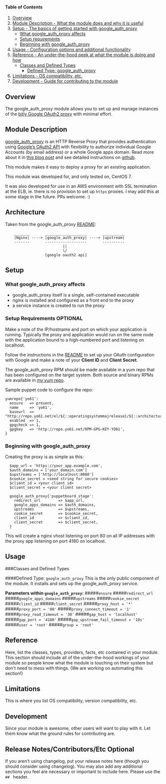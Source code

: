 #### Table of Contents

1. [Overview](#overview)
2. [Module Description - What the module does and why it is useful](#module-description)
3. [Setup - The basics of getting started with google_auth_proxy](#setup)
    * [What google_auth_proxy affects](#what-google_auth_proxy-affects)
    * [Setup requirements](#setup-requirements)
    * [Beginning with google_auth_proxy](#beginning-with-google_auth_proxy)
4. [Usage - Configuration options and additional functionality](#usage)
5. [Reference - An under-the-hood peek at what the module is doing and how](#reference)
    * [Classes and Defined Types](#classes-and-defined-types)
        * [Defined Type: google_auth_proxy](#defined-type-google_auth_proxy)
5. [Limitations - OS compatibility, etc.](#limitations)
6. [Development - Guide for contributing to the module](#development)

## Overview

The google_auth_proxy module allows you to set up and manage instances of the [bitly Google OAuth2 proxy](https://github.com/bitly/google_auth_proxy) with minimal effort.

## Module Description

[google_auth_proxy](https://github.com/bitly/google_auth_proxy) is an HTTP Reverse Proxy that provides authentication using [Google’s OAuth2 API](https://developers.google.com/accounts/docs/OAuth2) with flexibility to authorize individual Google Accounts (by email address) or a whole Google apps domain. Read more about it in [this blog post](http://word.bitly.com/post/47548678256/google-auth-proxy) and see detailed instructions on [github](https://github.com/bitly/google_auth_proxy).

This module makes it easy to deploy a proxy for an existing application.

This module was developed for, and only tested on, CentOS 7.

It was also developed for use in an AWS environment with SSL termination at the ELB, ie. there is no provision to set up ```https``` proxies. I may add this at some stage in the future. PRs welcome. :)

## Architecture

Taken from the google_auth_proxy [README](https://github.com/bitly/google_auth_proxy/blob/master/README.md):

```
    _______       ___________________       __________
    |Nginx| ----> |google_auth_proxy| ----> |upstream| 
    -------       -------------------       ----------
                          ||
                          \/
                  [google oauth2 api]
```

## Setup

### What google_auth_proxy affects

* google_auth_proxy itself is a single, self-contained executable
* nginx is installed and configured as a front end to the proxy
* a service instance is created to run the proxy

### Setup Requirements **OPTIONAL**

Make a note of the IP/hostname and port on which your application is running. Typically the proxy and application would run on the same node with the application bound to a high-numbered port and listening on localhost.

Follow the instructions in the [README](https://github.com/bitly/google_auth_proxy/blob/master/README.md) to set up your OAuth configuration with Google and make a note of your **Client ID** and **Client Secret**.

The google_auth_proxy RPM should be made available in a yum repo that has been configured on the target system. Both source and binary RPMs are available in [my yum repo](http://repo.yo61.net/el/7/).

Sample puppet code to configure the repo:
```puppet
yumrepo{'yo61':
  ensure   => present,
  name     => 'yo61',
  baseurl  => "http://repo.yo61.net/el/${::operatingsystemmajrelease}/${::architecture}/RPMS",
  enabled  => 1,
  gpgcheck => 1,
  gpgkey   => 'http://repo.yo61.net/RPM-GPG-KEY-YO61',
}
```

### Beginning with google_auth_proxy

Creating the proxy is as simple as this:
```puppet
  $app_url = 'https://your_app.example.com',
  $auth_domains = ['your_domain.com']
  $upstreams = ['http://localhost:8080']
  $cookie_secret = <seed string for secure cookies>
  $client_id = <your client id>
  $client_secret = <your client secret>

  google_auth_proxy{'puppetboard_stage':
    redirect_url        => $app_url,
    google_apps_domains => $auth_domains,
    upstreams           => $upstreams,
    cookie_secret       => $cookie_secret,
    client_id           => $client_id,
    client_secret       => $client_secret,
  }
```
This will create a nginx vhost listening on port 80 on all IP addresses with the proxy app listening on port 4180 on localhost.
## Usage

###Classes and Defined Types

####Defined Type: `google_auth_proxy`
This is the only public component of the module. It installs and sets up the google_auth_proxy service.

**Parameters within `google_auth_proxy`:**
#####`ensure`
#####`redirect_url`
#####`google_apps_domains`
#####`upstreams`
#####`cookie_secret`
#####`client_id`
#####`client_secret`
#####`proxy_host = '*'`
#####`proxy_port = '80'`
#####`proxy_connect_timeout = '1'`
#####`proxy_read_timeout = '30'`
#####`gap_host = 'localhost'`
#####`gap_port = '4180'`
#####`gap_upstream_fail_timeout = '10s'`
#####`user = 'root'`
#####`group = 'root'`

## Reference

Here, list the classes, types, providers, facts, etc contained in your module. This section should include all of the under-the-hood workings of your module so people know what the module is touching on their system but don't need to mess with things. (We are working on automating this section!)

## Limitations

This is where you list OS compatibility, version compatibility, etc.

## Development

Since your module is awesome, other users will want to play with it. Let them know what the ground rules for contributing are.

## Release Notes/Contributors/Etc **Optional**

If you aren't using changelog, put your release notes here (though you should consider using changelog). You may also add any additional sections you feel are necessary or important to include here. Please use the `## ` header. 
